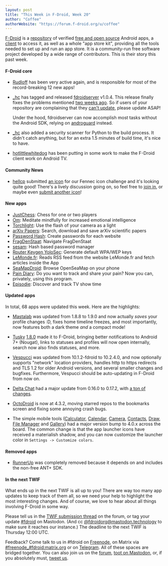 ```yaml
---
layout: post
title: "This Week in F-Droid, Week 20"
author: "Coffee"
authorWebsite: "https://forum.f-droid.org/u/coffee"
---
```


[F-Droid](https://f-droid.org/) is a [repository](https://f-droid.org/en/packages/) of verified [free and open source](https://en.wikipedia.org/wiki/Free_and_open-source_software) Android apps, a [client](https://f-droid.org/app/org.fdroid.fdroid) to access it, as well as a whole "app store kit", providing all the tools needed to set up and run an app store. It is a community-run free software project developed by a wide range of contributors. This is their story this past week.

#### F-Droid core

* [Rudloff](https://social.rudloff.pro/profile/rudloff) has been very active again, and is responsible for most of the record-breaking 12 new apps!

* [_hc](https://forum.f-droid.org/u/hans) has tagged and released [fdroidserver](https://f-droid.org/en/docs/Installing_the_Server_and_Repo_Tools/) v1.0.4. This release finally fixes the problems mentioned [two weeks ago](https://f-droid.org/en/2018/05/04/this-week-in-fdroid-w18.html). So if users of your repository are complaining that they [can't update](https://forum.f-droid.org/t/unable-to-get-apps-and-update-f-droid), please update ASAP!

  Under the hood, fdroidserver can now accomplish most tasks without the Android SDK, relying on [androguard](https://pypi.org/project/androguard/) instead.

* [_hc](https://forum.f-droid.org/u/hans) also added a security scanner for Python to the build process. It didn't catch anything, but for an extra 1.5 minutes of build time, it's nice to have.

* [hotlittlewhitedog](https://forum.f-droid.org/u/hotlittlewhitedog) has been putting in some work to make the F-Droid client work on Android TV.

#### Community News

* [hellcp](https://forum.f-droid.org/u/hellcp) submitted [an icon](https://forum.f-droid.org/t/new-icon-for-fennec-f-droid/2810/3) for our Fennec icon challenge and it's looking quite good! There's a lively discussion going on, so feel free to [join in](https://forum.f-droid.org/t/2810), or maybe even [submit another icon](https://forum.f-droid.org/t/2810)!

#### New apps

* [JustChess](https://f-droid.org/app/com.alaskalinuxuser.justchess): Chess for one or two players
* [Om](https://f-droid.org/app/com.enjoyingfoss.om): Meditate mindfully for increased emotional intelligence
* [Torchlight](https://f-droid.org/app/com.fake.android.torchlight): Use the flash of your camera as a light
* [arXiv Papers](https://f-droid.org/app/com.rockbyte.arxiv): Search, download and save arXiv scientific papers
* [Password Hash](https://f-droid.org/app/com.uploadedlobster.PwdHash): Create passwords for each website
* [FragDenStaat](https://f-droid.org/app/de.fragdenstaat.app): Navigate FragDenStaat
* [sesam](https://f-droid.org/app/de.larcado.sesam): Hash based password manager
* [Router Keygen YoloSec](https://f-droid.org/app/net.yolosec.routerkeygen2): Generate default WPA/WEP keys
* [LeMonde.fr](https://f-droid.org/app/org.mbach.lemonde): Reads RSS feed from the website LeMonde.fr and fetch articles inside the App
* [SeaMapDroid](https://f-droid.org/app/org.seamapdroid): Browse OpenSeaMap on your phone
* [Pain Diary](https://f-droid.org/app/org.secuso.privacyfriendlypaindiary): Do you want to track and share your pain? Now you can, privately, using this program.
* [Episodie](https://f-droid.org/app/pl.hypeapp.episodie): Discover and track TV show time

#### Updated apps

In total, 68 apps were updated this week. Here are the highlights:

* [Mastalab](https://f-droid.org/app/fr.gouv.etalab.mastodon) was updated from 1.8.8 to 1.9.0 and now actually _saves_ your profile changes :D, fixes home timeline freezes, and most importantly, now features both a dark theme _and_ a compact mode!

* [Tusky](https://f-droid.org/app/com.keylesspalace.tusky) [1.8.0](https://github.com/tuskyapp/Tusky/releases/tag/v1.8.0) made it to F-Droid, bringing better notifications to Android 7+ (Nougat), links to statuses and profiles will now open internally, search now also finds statuses, and more.

* [Vespucci](https://f-droid.org/app/de.blau.android) was updated from 10.1.2-fdroid to 10.2.4.0, and now optionally supports "network" location providers, handles http to https redirects and TLS 1.2 for older Android versions, and several smaller changes and bugfixes. Furthermore, Vespucci should be auto-updating in F-Droid from now on.

* [Delta Chat](https://f-droid.org/app/com.b44t.messenger) had a major update from 0.16.0 to 0.17.2, with [a ton of changes](https://github.com/deltachat/deltachat-android/blob/HEAD/CHANGELOG.md#v0170).

* [OctoDroid](https://f-droid.org/app/com.gh4a) is now at 4.3.2, moving starred repos to the bookmarks screen and fixing some annoying crash bugs.

* The simple mobile tools ([Calculator](https://f-droid.org/app/com.simplemobiletools.calculator), [Calendar](https://f-droid.org/app/com.simplemobiletools.calendar), [Camera](https://f-droid.org/app/com.simplemobiletools.camera), [Contacts](https://f-droid.org/app/com.simplemobiletools.contacts), [Draw](https://f-droid.org/app/com.simplemobiletools.draw), [File Manager](https://f-droid.org/app/com.simplemobiletools.filemanager) and [Gallery](https://f-droid.org/app/com.simplemobiletools.gallery)) had a major version bump to 4.0.x across the board. The common change is that the app launcher icons have received a materialish shadow, and you can now customize the launcher color in `Settings -> Customize colors`.

#### Removed apps
* [RunnerUp](https://f-droid.org/app/org.runnerup) was completely removed because it depends on and includes the non-free ANT+ SDK.

#### In the next TWIF

What ends up in the next TWIF is all up to you! There are way too many app updates to keep track of them all, so we need your help to highlight the most interesting changes. And of course, we love to hear about all things involving F-Droid in some way.

Please tell us in the [TWIF submission thread](https://forum.f-droid.org/t/twif-submission-thread) on the forum, or tag your update [#fdroid](https://mastodon.technology/tags/fdroid) on Mastodon. (And cc [@fdroidorg@mastodon.technology](https://mastodon.technology/@fdroidorg) to make sure it reaches our instance.) The deadline to the next TWIF is Thursday 12:00 UTC.

Feedback? Come talk to us in #fdroid on [Freenode](https://freenode.net/), on Matrix via [#freenode_#fdroid:matrix.org](https://matrix.to/#/#freenode_#fdroid:matrix.org) or on [Telegram](https://t.me/joinchat/AlRQekvjWDTuQrCgMYSNVA). All of these spaces are bridged together. You can also join us on the [forum](https://forum.f-droid.org/), [toot on Mastodon](https://mastodon.technology/@fdroidorg), or, if you absolutely must, [tweet us](https://twitter.com/fdroidorg).
